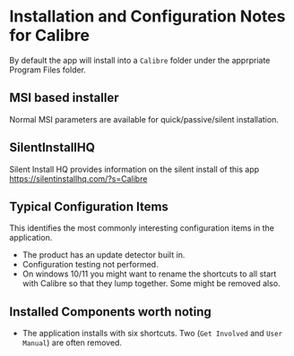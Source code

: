 # Installation and Configuration Notes for Calibre
By default the app will install into a `Calibre` folder under the apprpriate Program Files folder.


## MSI based installer

Normal MSI parameters are available for quick/passive/silent installation.

## SilentInstallHQ
Silent Install HQ provides information on the silent install of this app https://silentinstallhq.com/?s=Calibre

## Typical Configuration Items 

This identifies the most commonly interesting configuration items in the application.

* The product has an update detector built in.
* Configuration testing not performed.
* On windows 10/11 you might want to rename the shortcuts to all start with Calibre so that they lump together.  Some might be removed also.

## Installed Components worth noting

* The application installs with six shortcuts.  Two (`Get Involved` and `User Manual`) are often removed.  
